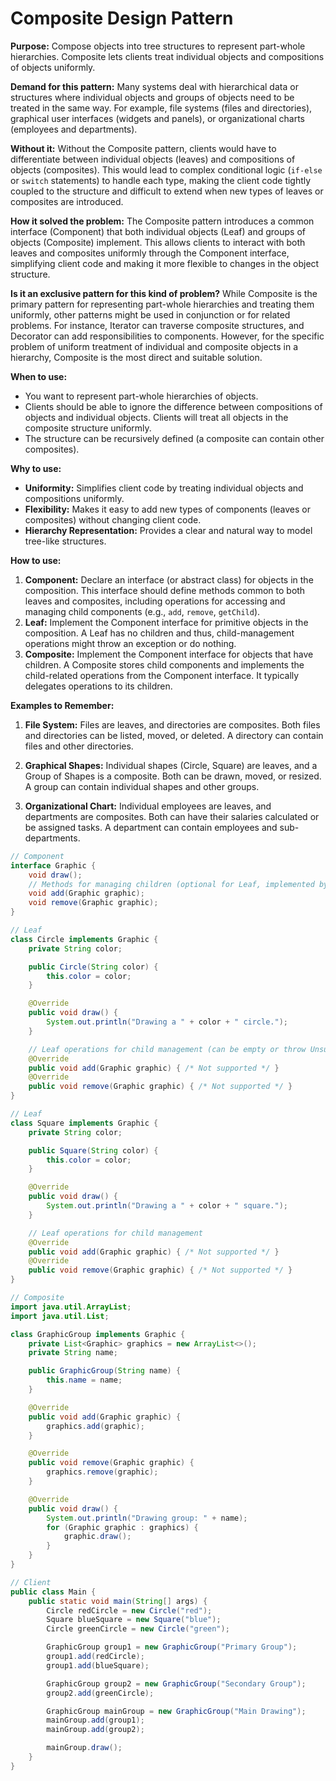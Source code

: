 # Composite Design Pattern

**Purpose:** Compose objects into tree structures to represent part-whole hierarchies. Composite lets clients treat individual objects and compositions of objects uniformly.

**Demand for this pattern:**
Many systems deal with hierarchical data or structures where individual objects and groups of objects need to be treated in the same way. For example, file systems (files and directories), graphical user interfaces (widgets and panels), or organizational charts (employees and departments).

**Without it:**
Without the Composite pattern, clients would have to differentiate between individual objects (leaves) and compositions of objects (composites). This would lead to complex conditional logic (`if-else` or `switch` statements) to handle each type, making the client code tightly coupled to the structure and difficult to extend when new types of leaves or composites are introduced.

**How it solved the problem:**
The Composite pattern introduces a common interface (Component) that both individual objects (Leaf) and groups of objects (Composite) implement. This allows clients to interact with both leaves and composites uniformly through the Component interface, simplifying client code and making it more flexible to changes in the object structure.

**Is it an exclusive pattern for this kind of problem?**
While Composite is the primary pattern for representing part-whole hierarchies and treating them uniformly, other patterns might be used in conjunction or for related problems. For instance, Iterator can traverse composite structures, and Decorator can add responsibilities to components. However, for the specific problem of uniform treatment of individual and composite objects in a hierarchy, Composite is the most direct and suitable solution.

**When to use:**
*   You want to represent part-whole hierarchies of objects.
*   Clients should be able to ignore the difference between compositions of objects and individual objects. Clients will treat all objects in the composite structure uniformly.
*   The structure can be recursively defined (a composite can contain other composites).

**Why to use:**
*   **Uniformity:** Simplifies client code by treating individual objects and compositions uniformly.
*   **Flexibility:** Makes it easy to add new types of components (leaves or composites) without changing client code.
*   **Hierarchy Representation:** Provides a clear and natural way to model tree-like structures.

**How to use:**
1.  **Component:** Declare an interface (or abstract class) for objects in the composition. This interface should define methods common to both leaves and composites, including operations for accessing and managing child components (e.g., `add`, `remove`, `getChild`).
2.  **Leaf:** Implement the Component interface for primitive objects in the composition. A Leaf has no children and thus, child-management operations might throw an exception or do nothing.
3.  **Composite:** Implement the Component interface for objects that have children. A Composite stores child components and implements the child-related operations from the Component interface. It typically delegates operations to its children.

**Examples to Remember:**

1.  **File System:** Files are leaves, and directories are composites. Both files and directories can be listed, moved, or deleted. A directory can contain files and other directories.

2.  **Graphical Shapes:** Individual shapes (Circle, Square) are leaves, and a Group of Shapes is a composite. Both can be drawn, moved, or resized. A group can contain individual shapes and other groups.

3.  **Organizational Chart:** Individual employees are leaves, and departments are composites. Both can have their salaries calculated or be assigned tasks. A department can contain employees and sub-departments.

```java
// Component
interface Graphic {
    void draw();
    // Methods for managing children (optional for Leaf, implemented by Composite)
    void add(Graphic graphic);
    void remove(Graphic graphic);
}

// Leaf
class Circle implements Graphic {
    private String color;

    public Circle(String color) {
        this.color = color;
    }

    @Override
    public void draw() {
        System.out.println("Drawing a " + color + " circle.");
    }

    // Leaf operations for child management (can be empty or throw UnsupportedOperationException)
    @Override
    public void add(Graphic graphic) { /* Not supported */ }
    @Override
    public void remove(Graphic graphic) { /* Not supported */ }
}

// Leaf
class Square implements Graphic {
    private String color;

    public Square(String color) {
        this.color = color;
    }

    @Override
    public void draw() {
        System.out.println("Drawing a " + color + " square.");
    }

    // Leaf operations for child management
    @Override
    public void add(Graphic graphic) { /* Not supported */ }
    @Override
    public void remove(Graphic graphic) { /* Not supported */ }
}

// Composite
import java.util.ArrayList;
import java.util.List;

class GraphicGroup implements Graphic {
    private List<Graphic> graphics = new ArrayList<>();
    private String name;

    public GraphicGroup(String name) {
        this.name = name;
    }

    @Override
    public void add(Graphic graphic) {
        graphics.add(graphic);
    }

    @Override
    public void remove(Graphic graphic) {
        graphics.remove(graphic);
    }

    @Override
    public void draw() {
        System.out.println("Drawing group: " + name);
        for (Graphic graphic : graphics) {
            graphic.draw();
        }
    }
}

// Client
public class Main {
    public static void main(String[] args) {
        Circle redCircle = new Circle("red");
        Square blueSquare = new Square("blue");
        Circle greenCircle = new Circle("green");

        GraphicGroup group1 = new GraphicGroup("Primary Group");
        group1.add(redCircle);
        group1.add(blueSquare);

        GraphicGroup group2 = new GraphicGroup("Secondary Group");
        group2.add(greenCircle);

        GraphicGroup mainGroup = new GraphicGroup("Main Drawing");
        mainGroup.add(group1);
        mainGroup.add(group2);

        mainGroup.draw();
    }
}
```